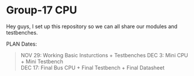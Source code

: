 # Group-17 CPU

Hey guys, I set up this repository so we can all share our modules and testbenches.  

PLAN Dates:

>NOV 29: Working Basic Insturctions + Testbenches
>DEC 3:  Mini CPU + Mini Testbench  
>DEC 17: Final Bus CPU + Final Testbench + Final Datasheet  
